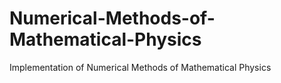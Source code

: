 # Numerical-Methods-of-Mathematical-Physics
Implementation of Numerical Methods of Mathematical Physics
